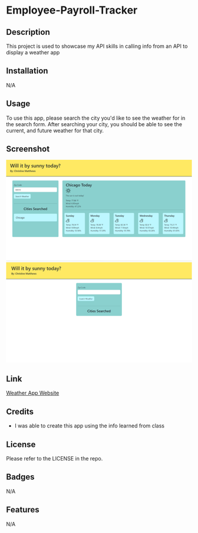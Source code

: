 # Employee-Payroll-Tracker

## Description
This project is used to showcase my API skills in calling info from an API to display a weather app

## Installation
N/A

## Usage
To use this app, please search the city you'd like to see the weather for in the search form. After searching your city, you should be able to see the current, and future weather for that city. 

## Screenshot
<img src="./images/weather-app.png">
<img src="./images/weather-app-form.png">

## Link
<a href="https://cmatthews3212.github.io/Weather-App/">Weather App Website</a>

## Credits
- I was able to create this app using the info learned from class



## License
Please refer to the LICENSE in the repo.

## Badges
N/A

## Features
N/A
